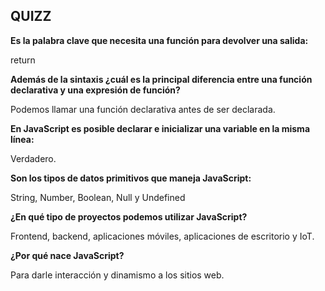 ## QUIZZ

**Es la palabra clave que necesita una función para devolver una salida:**

return

**Además de la sintaxis ¿cuál es la principal diferencia entre una función declarativa y una expresión de función?**

Podemos llamar una función declarativa antes de ser declarada.

**En JavaScript es posible declarar e inicializar una variable en la misma línea:**

Verdadero.

**Son los tipos de datos primitivos que maneja JavaScript:**

String, Number, Boolean, Null y Undefined

**¿En qué tipo de proyectos podemos utilizar JavaScript?**

Frontend, backend, aplicaciones móviles, aplicaciones de escritorio y IoT.

**¿Por qué nace JavaScript?**

Para darle interacción y dinamismo a los sitios web.